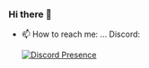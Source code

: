### Hi there 👋

<!--
**Taelyn/Taelyn** is a ✨ _special_ ✨ repository because its `README.md` (this file) appears on your GitHub profile.

Here are some ideas to get you started:

- 🔭 I’m currently working on ...
- 🌱 I’m currently learning ...
- 👯 I’m looking to collaborate on ...
- 🤔 I’m looking for help with ...
- 💬 Ask me about ...
- 😄 Pronouns: ...
- ⚡ Fun fact: ...
-->

- 📫 How to reach me: ...
  Discord:

  [![Discord Presence](https://lanyard.cnrad.dev/api/317550181098717185)](https://discord.com/users/317550181098717185)
